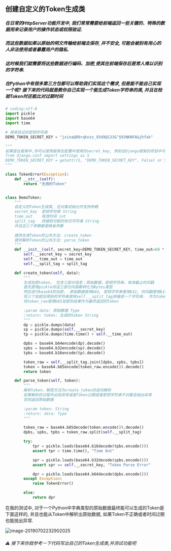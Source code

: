 ## 创建自定义的Token生成类

##### 在日常的HttpServer功能开发中, 我们常常需要给前端返回一些关键的、特殊的数据用来记录用户的操作状态或权限验证.

#####  而这些数据如果以原始的明文传输给前端去保存, 并不安全, 可能会被别有用心的人非法使用或者暴露用户的隐私. 

##### 这时候我们就需要将这些数据进行编码、加密,使其在前端保存后是常人难以识别的字符串. 

##### 在Python中有很多第三方包都可以帮助我们实现这个需求, 但是能不能自己实现一个呢? 接下来的代码就是教你自己实现一个能生成Token字符串的类, 并且在检验Token时还能比对过期时间

```python
# coding:utf-8
import pickle
import base64
import time

# 用来验证的密钥字符串
DEMO_TOKEN_SECRET_KEY = "jxina@89rqknzs_9349@133&^$93NKNFA&jhfak"

"""
如果是在框架中,你可以使用框架在配置中使用的secret_key, 例如在Django框架的项目中可以如下去写:
from django.conf import settings as S
DEMO_TOKEN_SECRET_KEY = getattr(S, "DEMO_TOKEN_SECRET_KEY", False) or S.SECRET_KEY
"""

class TokenError(Exception):
    def __str__(self):
        return "无效的Token"


class DemoToken:
	"""
	自定义的Token生成类, 在对象初始化时支持参数 
	secret_key 	密钥字符串 String
	time_out 	有效时间 int
	split_tag 	拼接和切割的标识字符串 String
	并且这三个参数都是缺省参数
	
	提供生成Token的公共方法: create_token
	提供解析Token的公共方法: parse_token
	"""
    def __init__(self, secret_key=DEMO_TOKEN_SECRET_KEY, time_out=60 * 2, split_tag="\b\b\b\b"):
        self.__secret_key = secret_key
        self.__time_out = time_out
        self.__split_tag = split_tag

    def create_token(self, data):
        """
        生成加密token， 包含三部分信息：原始数据，密钥字符串，有效截止时间戳
        首先使用pickle将这三部分内容都转化为Bytes类型
        然后进行base64的加密， 原始数据使用b64, 密钥字符串使用b32, 时间戳使用b16
        将三个加密后得到的字符串使用self.__split_tag拼接成一个字符串， 作为token_raw
        将token_raw使用b85加密的结果作为最终返回的Token

        :param data: 原始数据 Type
        :return: token: 生成的token String
        """
        dp = pickle.dumps(data)
        sp = pickle.dumps(self.__secret_key)
        tp = pickle.dumps(time.time() + self.__time_out)

        dpbs = base64.b64encode(dp).decode()
        spbs = base64.b32encode(sp).decode()
        tpbs = base64.b16encode(tp).decode()

        token_raw = self.__split_tag.join([dpbs, spbs, tpbs])
        token = base64.b85encode(token_raw.encode()).decode()
        return token

    def parse_token(self, token):
        """
        解析token，解密方式为create_token的逆向解析
        如果解析的过程中出现异常或者Token过期或者密钥字符串不对都会抛出异常
        否则返回原始数据

        :param token: String
        :return: data: Type
        """

        token_raw = base64.b85decode(token.encode()).decode()
        dpbs, spbs, tpbs = token_raw.split(self.__split_tag)

        try:
            tpr = pickle.loads(base64.b16decode(tpbs.encode()))
            assert tpr > time.time(), "Time Out"

            spr = pickle.loads(base64.b32decode(spbs.encode()))
            assert spr == self.__secret_key, "Token Parse Error"

            dpr = pickle.loads(base64.b64decode(dpbs.encode()))
        except Exception:
            raise TokenError()

        else:
            return dpr

```

在我的测试中, 对于一个Python中字典类型的原始数据最终能可以生成的Token是下面这样的, 并且也能从Token中解析出原始数据, 如果Token不正确或者时间过期也能抛出异常.

![image-20190702232902025](/Users/wzy/GitProrgram/DailyEssay/media/work-afterclass/image-20190702232902025.png)

###### ⚠ 接下来你就参考一下代码写出自己的Token生成类,并测试功能吧